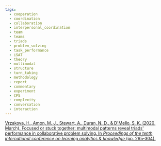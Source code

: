 ```yaml
---
tags:
  - cooperation
  - coordination
  - collaboration
  - interpersonal_coordination
  - team
  - teams
  - triads
  - problem_solving
  - task_performance
  - iSAT
  - theory
  - multimodal
  - structure
  - turn_taking
  - methodology
  - report
  - commentary
  - experiment
  - CPS
  - complexity
  - conversation
  - interaction
---
```


[Vrzakova, H., Amon, M. J., Stewart, A., Duran, N. D., & D'Mello, S. K. (2020, March). Focused or stuck together: multimodal patterns reveal triads' performance in collaborative problem solving. In _Proceedings of the tenth international conference on learning analytics & knowledge_ (pp. 295-304).](https://dl.acm.org/doi/pdf/10.1145/3375462.3375467)